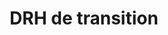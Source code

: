---
title: "DRH de transition"
slug: "drh-transition"
order: 1
description: "Vous traversez une période de changement au sein de votre organisation et avez besoin d'un accompagnement stratégique et/ou opérationnel en ressources humaines ? En tant que DRH de transition, je suis là pour vous aider à porter ces défis avec expertise et efficacité."
benefits_title: "Pourquoi choisir mes services ?"
benefits:
  - title: "Expérience"
    description: "Plus de vingt (20) années d'expérience en gestion des ressources humaines"
  - title: "Flexibilité"
    description: "Capacité à intervenir rapidement et à s'adapter aux besoins spécifiques de votre organisation."
  - title: "Résultats"
    description: "Un focus sur l'atteinte dans les meilleurs délais de résultats concrets et mesurables pour votre organisation"
closing_text: "Pour discuter de vos besoins et découvrir comment je peux vous accompagner, n'hésitez pas à me contacter."
cta_text: "J'exprime mon besoin"
testimonials_title: "Témoignages clients"
animation_direction: "top"
---